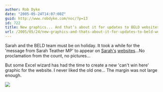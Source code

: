 ```yaml
---
author: Rob Dyke
date: "2005-05-24T14:07:00Z"
guid: http://www.robdyke.com/noc/?p=13
id: 722
title: New graphics... And that’s about it for updates to BELD websites...
url: /2005/05/24/new-graphics-and-thats-about-it-for-updates-to-beld-websites/
---
```

Sarah and the BELD team must be on holiday. It took a while for the 'message from Sarah Teather MP' to appear on [Sarah's](http://www.sarahteather.org.uk/) [websites](http://brentlibdems.org.uk/)...No proclamation from the count, no pictures...

But some Excel wizard has had the time to create a new 'can't win here' graphic for the website. I never liked the old one... The margin was not large enough.

![](http://www.brentlibdems.org.uk/images/sites/217.160.173.25-3e678870b1c3f9.89263653/static/24.jpeg)